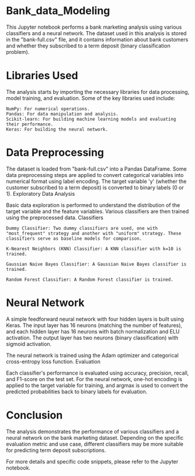 # Bank_data_Modeling

This Jupyter notebook performs a bank marketing analysis using various classifiers and a neural network. The dataset used in this analysis is stored in the "bank-full.csv" file, and it contains information about bank customers and whether they subscribed to a term deposit (binary classification problem).
# Libraries Used

The analysis starts by importing the necessary libraries for data processing, model training, and evaluation. Some of the key libraries used include:

    NumPy: For numerical operations.
    Pandas: For data manipulation and analysis.
    Scikit-learn: For building machine learning models and evaluating their performance.
    Keras: For building the neural network.

# Data Preprocessing

The dataset is loaded from "bank-full.csv" into a Pandas DataFrame. Some data preprocessing steps are applied to convert categorical variables into numerical format using label encoding. The target variable 'y' (whether the customer subscribed to a term deposit) is converted to binary labels (0 or 1).
Exploratory Data Analysis

Basic data exploration is performed to understand the distribution of the target variable and the feature variables. Various classifiers are then trained using the preprocessed data.
Classifiers

    Dummy Classifier: Two dummy classifiers are used, one with "most_frequent" strategy and another with "uniform" strategy. These classifiers serve as baseline models for comparison.

    K-Nearest Neighbors (KNN) Classifier: A KNN classifier with k=10 is trained.

    Gaussian Naive Bayes Classifier: A Gaussian Naive Bayes classifier is trained.

    Random Forest Classifier: A Random Forest classifier is trained.

# Neural Network

A simple feedforward neural network with four hidden layers is built using Keras. The input layer has 16 neurons (matching the number of features), and each hidden layer has 16 neurons with batch normalization and ELU activation. The output layer has two neurons (binary classification) with sigmoid activation.

The neural network is trained using the Adam optimizer and categorical cross-entropy loss function.
Evaluation

Each classifier's performance is evaluated using accuracy, precision, recall, and F1-score on the test set. For the neural network, one-hot encoding is applied to the target variable for training, and argmax is used to convert the predicted probabilities back to binary labels for evaluation.

# Conclusion

The analysis demonstrates the performance of various classifiers and a neural network on the bank marketing dataset. Depending on the specific evaluation metric and use case, different classifiers may be more suitable for predicting term deposit subscriptions.

For more details and specific code snippets, please refer to the Jupyter notebook.
